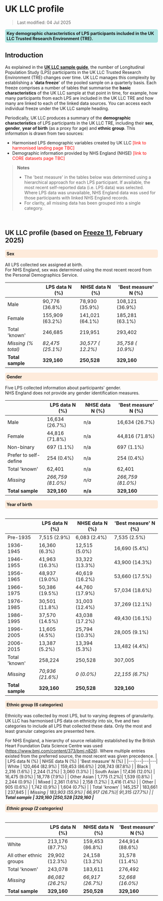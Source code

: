 # UK LLC profile
>Last modified: 04 Jul 2025
<div style="background-color: rgba(0, 178, 169, 0.3); padding: 5px; border-radius: 5px;"><strong>Key demographic characteristics of LPS participants included in the UK LLC Trusted Research Environment (TRE).</strong></div>  

## Introduction  
As explained in the [**UK LLC sample guide**](../Sample/UKLLC_sample.md), the number of Longitudinal Population Study (LPS) participants in the UK LLC Trusted Research Environment (TRE) changes over time. UK LLC manages this complexity by establishing a '**data freeze**' of the pooled sample on a quarterly basis. Each freeze comprises a number of tables that summarise the **basic characteristics** of the UK LLC sample at that point in time, for example, how many participants from each LPS are included in the UK LLC TRE and how many are linked to each of the linked data sources. You can access each individual freeze under the UK LLC sample heading. 

Periodically, UK LLC produces a summary of the **demographic characteristics** of LPS participants in the UK LLC TRE, including their **sex**, **gender**, **year of birth** (as a proxy for age) and **ethnic group**. This information is drawn from two sources:  
* Harmonised LPS demographic variables created by UK LLC <span style="color:red">[link to harmonised landing page TBC]</span>
* Demographic information provided by NHS England (NHSE) <span style="color:red">[link to CORE datasets page TBC]</span>

> **Notes**  
>* The 'best measure' in the tables below was determined using a hierarchical approach for each LPS participant. If available, the most recent self-reported data (i.e. LPS data) was selected. Where LPS data was unavailable, NHS England data was used for those participants with linked NHS England records. 
>* For clarity, all missing data has been grouped into a single category.   
<br>

## UK LLC profile (based on [Freeze 11](../Sample/freezes/freeze11.ipynb), February 2025)
<div style="background-color: rgba(255, 218, 185, 0.5); padding: 5px; border-radius: 5px;"><strong>Sex</strong></div>  

All LPS collected sex assigned at birth.  
For NHS England, sex was determined using the most recent record from the Personal Demographics Service.  

| | LPS data N (%)  | NHSE data N (%) | 'Best measure' N (%) |
|---|---|---|---|
| Male | 90,776 (36.8%) | 78,930 (35.9%) | 108,121 (36.9%) |
| Female | 155,909 (63.2%) | 141,021 (64.1%) | 185,281 (63.1%) | 
| Total 'known'| 246,685 | 219,951 | 293,402 |
| <i>Missing (% total) | <i>82,475 (25.1%)| <i>30,577 ( 12.2%) | <i>35,758 ( 10.9%) | 
| <b>Total sample | <b>329,160 |<b>250,528 |<b>329,160 |

<div style="background-color: rgba(255, 218, 185, 0.5); padding: 5px; border-radius: 5px;"><strong>Gender</strong></div>  

Five LPS collected information about participants' gender.  
NHS England does not provide any gender identification measures.  

| | LPS data N (%)  | NHSE data N (%) | 'Best measure' N (%) |
|---|---|---|---|
| Male | 16,634 (26.7%) | n/a | 16,634 (26.7%) |
| Female | 44,816 (71.8%) | n/a | 44,816 (71.8%) |
| Non-binary | 697 (1.1%) | n/a | 697 (1.1%) |
| Prefer to self-define | 254 (0.4%) | n/a | 254 (0.4%) |
| Total 'known' | 62,401 | n/a | 62,401|
| <i>Missing | <i>266,759 (81.0%)| <i>n/a | <i>266,759 (81.0%) |
| <b>Total sample | <b>329,160|<b>n/a | <b>329,160 |

<div style="background-color: rgba(255, 218, 185, 0.5); padding: 5px; border-radius: 5px;"><strong>Year of birth</strong></div>  
<br>


| | LPS data N (%)  | NHSE data N (%) | 'Best measure' N (%) |
|---|---|---|---|
| Pre-1935 | 7,515 (2.9%) | 6,083 (2.4%) | 7,535 (2.5%)  | 
| 1936-1945 | 16,360 (6.3%) |  12,515 (5.0%)| 16,690 (5.4%) | 
| 1946-1955 | 41,963 (16.3%) | 33,322 (13.3%) | 43,900 (14.3%) |
| 1956-1965 | 48,937 (19.0%) | 40,619 (16.2%) | 53,660 (17.5%) |
| 1966-1975 | 50,386 (19.5%) | 44,760 (17.9%) | 57,034 (18.6%) |
| 1976-1985 | 30,501 (11.8%) | 31,003 (12.4%) | 37,269 (12.1%) | 
| 1986-1995 | 37,570 (14.5%) | 43,038 (17.2%) | 49,430 (16.1%) | 
| 1996-2005 | 11,605 (4.5%) | 25,794 (10.3%) | 28,005 (9.1%) | 
| 2006-2015 | 13,387 (5.2%) | 13,394 (5.3%) | 13,482 (4.4%) | 
| Total 'known' | 258,224 | 250,528 | 307,005 | 
| <i>Missing |<i>70,936 (21.6%) | <i>0 (0.0%) | <i>22,155 (6.7%) |
| <b>Total sample | <b>329,160 |<b>250,528 |<b>329,160 |

<div style="background-color: rgba(255, 218, 185, 0.5); padding: 5px; border-radius: 5px;"><strong>Ethnic group (6 categories)</strong></div>  

Ethnicity was collected by most LPS, but to varying degrees of granularity. UK LLC has harmonised LPS data on ethnicity into six, five and two categories to include all LPS that collected these data.  Only the most and least granular categories are presented here.  

For NHS England, a hierarchy of source reliability established by the British Heart Foundation Data Science Centre was used (https://www.bmj.com/content/373/bmj.n826). Where multiple entries existed from the preferred source, the most recent was given precedence.
| | LPS data N (%)  | NHSE data N (%) | 'Best measure' N (%) |
|---|---|---|---|
| White | 120,464 (82.9%) | 159,453 (86.6%) | 208,743 (87.8%) | 
| Black | 2,316 (1.6%) | 2,244 (1.2%) | 3,060 (1.3%) |
| South Asian | 17,436 (12.0%) | 16,475 (9.0%) | 18,778 (7.9%) |
| Other Asian | 1,775 (1.2%)| 1,539 (0.8%) | 2,244 (0.9%) |
| Mixed | 2,361 (1.6%) | 2,158 (1.2%) | 3,416 (1.4%) |
| Other | 905 (0.6%) | 1,742 (0.9%) | 1,604 (0.7%) |
| Total 'known' | 145,257 | 183,661 | 237,845 |
| <i>Missing | <i> 183,903 (55.9%) | <i>66,917 (26.7%)| <i>91,315 (27.7%) |
| <b>Total sample | <b>329,160 |<b>250,528 |<b>329,160 |

<div style="background-color: rgba(255, 218, 185, 0.5); padding: 5px; border-radius: 5px;"><strong>Ethnic group (2 categories)</strong></div>  
<br>  

| | LPS data N (%)  | NHSE data N (%) | 'Best measure' N (%) |
|---|---|---|---|
| White | 213,176 (87.7%)| 159,453 (86.8%) | 244,914 (88.6%) | 
| All other ethnic groups | 29,902 (12.3%)| 24,158 (13.2%) | 31,578 (11.4%) |
| Total 'known' | 243,078 | 183,611 | 276,492 |
| <i>Missing | <i> 86,082 (26.2%) | <i>66,917 (26.7%)| <i>52,668 (16.0%) |
| <b>Total sample | <b>329,160 |<b>250,528 |<b>329,160 |
